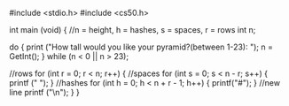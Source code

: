 #include <stdio.h>
#include <cs50.h>

int main (void)
{
  //n = height, h = hashes, s = spaces, r = rows
  int n;
  
  do
  {
    print ("How tall would you like your pyramid?(between 1-23): ");
    n = GetInt();
  }
  while (n < 0 || n > 23);
  
  //rows
  for (int r = 0; r < n; r++) 
  {
    //spaces
    for (int s = 0; s < n - r; s++)
    {
      printf (" ");
    }
    //hashes
    for (int h = 0; h < n + r - 1; h++)
    {
      printf("#");
    }
    //new line
    printf ("\n");
  }
}
